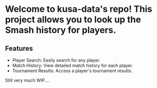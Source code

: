 # Welcome to kusa-data's repo! This project allows you to look up the Smash history for players.

## Features
 - Player Search: Easily search for any player.
 - Match History: View detailed match history for each player.
 - Tournament Results: Access a player's tournament results.

Still very much WIP....
